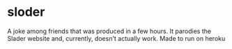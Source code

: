 # sloder

A joke among friends that was produced in a few hours. It parodies the Slader website and, currently, doesn't actually work. Made to run on heroku
